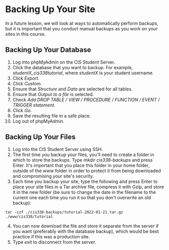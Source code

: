 # Backing Up Your Site

In a future lesson, we will look at ways to automatically perform backups, but it is important that you conduct manual backups as you work on your sites in this course.

## Backing Up Your Database

1. Log into phpMyAdmin on the CIS Student Server.
2. Click the database that you want to backup. For example, _studentX_cis338tutorial_, where _studentX_ is your student username.
3. Click _Export_.
4. Click _Custom_.
5. Ensure that _Structure_ and _Data_ are selected for all tables.
6. Ensure that _Output to a file_ is selected.
7. Check _Add DROP TABLE / VIEW / PROCEDURE / FUNCTION / EVENT / TRIGGER statement_.
8. Click _Go_.
9. Save the resulting file in a safe place.
10. Log out of phpMyAdmin.

## Backing Up Your Files

1. Log into the CIS Student Server using SSH.
2. The first time you backup your files, you'll need to create a folder in which to store the backups. Type _mkdir cis338-backups_ and press Enter. It's important that you place this folder in your home folder, outside of the _www_ folder in order to protect it from being downloaded and compromising your site's security.
3. Each time you backup your site, type the following and press Enter to place your site files in a Tar archive file, compress it with Gzip, and store it in the new folder (be sure to change the date in the filename to the current one each time you run it so that you don't overwrite an old backup):
```
tar -czf ./cis338-backups/tutorial-2022-01-21.tar.gz ./www/cis338/tutorial
```
4. You can now download the file and store it separate from the server if you want (preferably with the database backup), which would be best practice if this was a production site.
5. Type _exit_ to disconnect from the server.